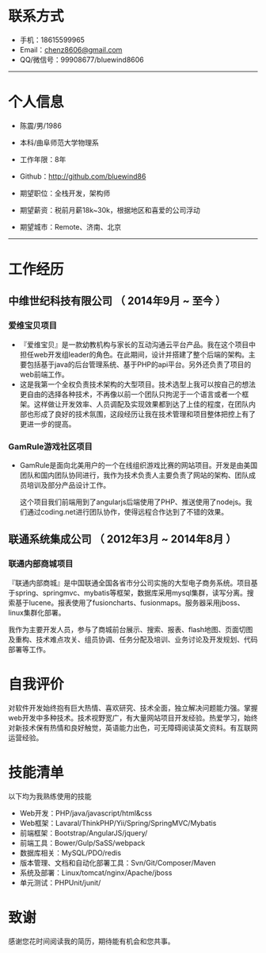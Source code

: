 # 联系方式

- 手机：18615599965
- Email：chenz8606@gmail.com 
- QQ/微信号：99908677/bluewind8606

---

# 个人信息

 - 陈震/男/1986
 - 本科/曲阜师范大学物理系 
 - 工作年限：8年
 - Github：http://github.com/bluewind86 

 - 期望职位：全栈开发，架构师
 - 期望薪资：税前月薪18k~30k，根据地区和喜爱的公司浮动
 - 期望城市：Remote、济南、北京

---

# 工作经历

## 中维世纪科技有限公司 （ 2014年9月 ~ 至今 ）

### 爱维宝贝项目 
 - 『爱维宝贝』是一款幼教机构与家长的互动沟通云平台产品。我在这个项目中担任web开发组leader的角色。在此期间，设计并搭建了整个后端的架构。主要包括基于java的后台管理系统、基于PHP的api平台。另外还负责了项目的web前端工作。
 - 这是我第一个全权负责技术架构的大型项目。技术选型上我可以按自己的想法更自由的选择各种技术，不再像以前一个团队只拘泥于一个语言或者一个框架。这样做让开发效率、人员调配及实现效果都到达了上佳的程度，在团队内部也形成了良好的技术氛围，这段经历让我在技术管理和项目整体把控上有了更进一步的提高。

### GamRule游戏社区项目
 - GamRule是面向北美用户的一个在线组织游戏比赛的网站项目。开发是由美国团队和国内团队协同进行，我作为技术负责人主要负责了网站的架构、团队成员培训及部分产品设计工作。
 
   这个项目我们前端用到了angularjs后端使用了PHP、推送使用了nodejs。我们通过coding.net进行团队协作，使得远程合作达到了不错的效果。
 
## 联通系统集成公司 （ 2012年3月 ~ 2014年8月 ）

### 联通内部商城项目 

   『联通内部商城』是中国联通全国各省市分公司实施的大型电子商务系统。项目基于spring、springmvc、mybatis等框架，数据库采用mysql集群，读写分离。搜索基于lucene。报表使用了fusioncharts、fusionmaps。服务器采用jboss、linux集群化部署。

   我作为主要开发人员，参与了商城前台展示、搜索、报表、flash地图、页面切图及重构、技术难点攻关、组员协调、任务分配及培训、业务讨论及开发规划、代码部署等工作。


# 自我评价
对软件开发始终抱有巨大热情、喜欢研究、技术全面，独立解决问题能力强。掌握web开发中多种技术。技术视野宽广，有大量网站项目开发经验。热爱学习，始终对新技术保有热情和良好触觉，英语能力出色，可无障碍阅读英文资料。有互联网运营经验。

# 技能清单

以下均为我熟练使用的技能

- Web开发：PHP/java/javascript/html&css
- Web框架：Lavaral/ThinkPHP/Yii/Spring/SpringMVC/Mybatis
- 前端框架：Bootstrap/AngularJS/jquery/
- 前端工具：Bower/Gulp/SaSS/webpack
- 数据库相关：MySQL/PDO/redis
- 版本管理、文档和自动化部署工具：Svn/Git/Composer/Maven
- 系统及部署：Linux/tomcat/nginx/Apache/jboss
- 单元测试：PHPUnit/junit/

# 致谢
感谢您花时间阅读我的简历，期待能有机会和您共事。
